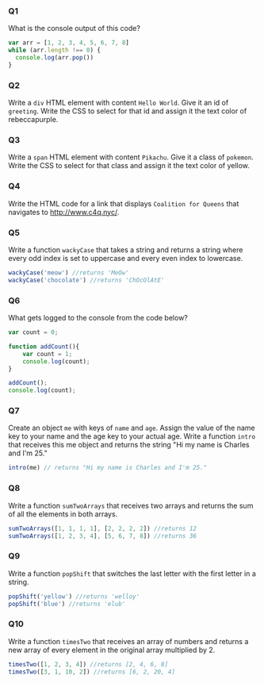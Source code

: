 ### Q1
What is the console output of this code?
````javascript
var arr = [1, 2, 3, 4, 5, 6, 7, 8]
while (arr.length !== 0) {
  console.log(arr.pop())
}
````

### Q2
Write a `div` HTML element with content `Hello World`. Give it an id of `greeting`. Write the CSS to select for that id and assign it the text color of rebeccapurple.

### Q3
Write a `span` HTML element with content `Pikachu`. Give it a class of `pokemon`. Write the CSS to select for that class and assign it the text color of yellow.

### Q4
Write the HTML code for a link that displays `Coalition for Queens` that navigates to http://www.c4q.nyc/.

### Q5
Write a function `wackyCase` that takes a string and returns a string where every odd index is set to uppercase and every even index to lowercase.
````javascript
wackyCase('meow') //returns 'MeOw'
wackyCase('chocolate') //returns 'ChOcOlAtE'
````

### Q6
What gets logged to the console from the code below?
````javascript
var count = 0;

function addCount(){
    var count = 1;
    console.log(count);
}

addCount();
console.log(count);
````

### Q7
Create an object `me` with keys of `name` and `age`. Assign the value of the name key to your name and the age key to your actual age. Write a function `intro` that receives this me object  and returns the string "Hi my name is Charles and I'm 25."
````javascript
intro(me) // returns "Hi my name is Charles and I'm 25."
````

### Q8
Write a function `sumTwoArrays` that receives two arrays and returns the sum of all the elements in both arrays.
````javascript
sumTwoArrays([1, 1, 1, 1], [2, 2, 2, 2]) //returns 12
sumTwoArrays([1, 2, 3, 4], [5, 6, 7, 8]) //returns 36
````

### Q9
Write a function `popShift` that switches the last letter with the first letter in a string.
````javascript
popShift('yellow') //returns 'welloy'
popShift('blue') //returns 'elub'
````

### Q10
Write a function `timesTwo` that receives an array of numbers and returns a new array of every element in the original array multiplied by 2.
````javascript
timesTwo([1, 2, 3, 4]) //returns [2, 4, 6, 8]
timesTwo([3, 1, 10, 2]) //returns [6, 2, 20, 4]
````
